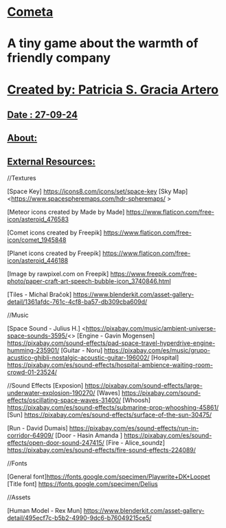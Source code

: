 # [Cometa](https://github.com/ptrcia/cometa)
 A tiny game about the warmth of friendly company
=====================================================

[Created by: Patricia S. Gracia Artero](https://github.com/ptrcia/the-goose#created-by-patricia-s-gracia-artero)
===============================================================================================================

[Date : 27-09-24](https://github.com/ptrcia/cometa#date--27-09-24)
--------------------------------------------------------------------

[About:](https://github.com/ptrcia/cometa#about)
--------------------------------------------------



[External Resources:](https://github.com/ptrcia/cometa#external-resources)
----------------------------------------------------------------------------

//Textures

[Space Key]
<https://icons8.com/icons/set/space-key>
[Sky Map]
<https://www.spacespheremaps.com/hdr-spheremaps/ >

[Meteor icons created by Made by Made]
<https://www.flaticon.com/free-icon/asteroid_476583>

[Comet icons created by Freepik]
<https://www.flaticon.com/free-icon/comet_1945848>

[Planet icons created by Freepik]
<https://www.flaticon.com/free-icon/asteroid_446188>

[Image by rawpixel.com on Freepik]
<https://www.freepik.com/free-photo/paper-craft-art-speech-bubble-icon_3740846.html>

[Tiles - Michal Bračok]
<https://www.blenderkit.com/asset-gallery-detail/1361afdc-761c-4cf8-ba57-db309cba609d/>


//Music

[Space Sound - Julius H.]
<https://pixabay.com/music/ambient-universe-space-sounds-3595/<>
[Engine - Gavin Mogensen] 
<https://pixabay.com/sound-effects/pad-space-travel-hyperdrive-engine-humming-235901/>
[Guitar - Noru]
<https://pixabay.com/es/music/grupo-acustico-ghibli-nostalgic-acoustic-guitar-196002/>
[Hospital]
<https://pixabay.com/es/sound-effects/hospital-ambience-waiting-room-crowd-01-23524/>

//Sound Effects
[Exposion]
<https://pixabay.com/sound-effects/large-underwater-explosion-190270/>
[Waves]
<https://pixabay.com/sound-effects/oscillating-space-waves-31400/>
[Whoosh]
<https://pixabay.com/es/sound-effects/submarine-prop-whooshing-45861/>
[Sun]
<https://pixabay.com/es/sound-effects/surface-of-the-sun-30475/>

[Run - David Dumais]
<https://pixabay.com/es/sound-effects/run-in-corridor-64909/>
[Door - Hasin Amanda ]
<https://pixabay.com/es/sound-effects/open-door-sound-247415/>
[Fire - Alice_soundz]
<https://pixabay.com/es/sound-effects/fire-sound-effects-224089/>

//Fonts

[General font]<https://fonts.google.com/specimen/Playwrite+DK+Loopet>
[Title font] <https://fonts.google.com/specimen/Delius>

//Assets

[Human Model - Rex Mun]
<https://www.blenderkit.com/asset-gallery-detail/495ecf7c-b5b2-4990-9dc6-b76049215ce5/>
